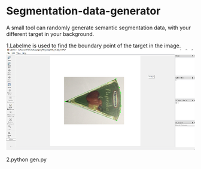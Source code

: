 # Segmentation-data-generator
A small tool can randomly generate semantic segmentation data, with your different target in your background.

1.Labelme is used to find the boundary point of the target in the image.
![labelme](https://github.com/zzwwaq/Segmentation-data-generator/blob/master/ims/1.png)

2.python gen.py
